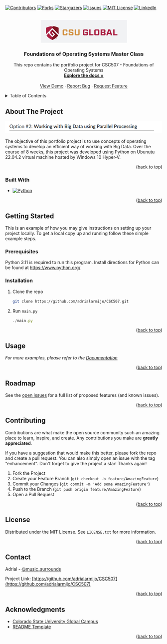 <!-- Improved compatibility of back to top link: See: https://github.com/othneildrew/Best-README-Template/pull/73 -->
<a name="readme-top"></a>
<!--
*** Thanks for checking out the Best-README-Template. If you have a suggestion
*** that would make this better, please fork the repo and create a pull request
*** or simply open an issue with the tag "enhancement".
*** Don't forget to give the project a star!
*** Thanks again! Now go create something AMAZING! :D
-->



<!-- PROJECT SHIELDS -->
<!--
*** I'm using markdown "reference style" links for readability.
*** Reference links are enclosed in brackets [ ] instead of parentheses ( ).
*** See the bottom of this document for the declaration of the reference variables
*** for contributors-url, forks-url, etc. This is an optional, concise syntax you may use.
*** https://www.markdownguide.org/basic-syntax/#reference-style-links
-->
[![Contributors][contributors-shield]][contributors-url]
[![Forks][forks-shield]][forks-url]
[![Stargazers][stars-shield]][stars-url]
[![Issues][issues-shield]][issues-url]
[![MIT License][license-shield]][license-url]
[![LinkedIn][linkedin-shield]][linkedin-url]



<!-- PROJECT LOGO -->
<br />
<div align="center">
  <a href="https://github.com/adrialarmijo/CSC507">
    <img src="images/logo.png" alt="Logo">
  </a>

<h3 align="center">Foundations of Operating Systems Master Class</h3>

  <p align="center">
    This repo contains the portfolio project for CSC507 - Foundations of Operating Systems
    <br />
    <a href="https://github.com/adrialarmijo/CSC507"><strong>Explore the docs »</strong></a>
    <br />
    <br />
    <a href="https://github.com/adrialarmijo/CSC507">View Demo</a>
    ·
    <a href="https://github.com/adrialarmijo/CSC507/issues">Report Bug</a>
    ·
    <a href="https://github.com/adrialarmijo/CSC507/issues">Request Feature</a>
  </p>
</div>



<!-- TABLE OF CONTENTS -->
<details>
  <summary>Table of Contents</summary>
  <ol>
    <li>
      <a href="#about-the-project">About The Project</a>
      <ul>
        <li><a href="#built-with">Built With</a></li>
      </ul>
    </li>
    <li>
      <a href="#getting-started">Getting Started</a>
      <ul>
        <li><a href="#prerequisites">Prerequisites</a></li>
        <li><a href="#installation">Installation</a></li>
      </ul>
    </li>
    <li><a href="#usage">Usage</a></li>
    <li><a href="#roadmap">Roadmap</a></li>
    <li><a href="#contributing">Contributing</a></li>
    <li><a href="#license">License</a></li>
    <li><a href="#contact">Contact</a></li>
    <li><a href="#acknowledgments">Acknowledgments</a></li>
  </ol>
</details>



<!-- ABOUT THE PROJECT -->
## About The Project

[![Product Name Screen Shot][product-screenshot]](https://example.com)

The objective of this portfolio project is to use concepts of operating systems to develop an efficient way of working with Big Data. Over the course of 8 weeks, this project was developed using Python on Ubunutu 22.04.2 virtual machine hosted by Windows 10 Hyper-V. 

<p align="right">(<a href="#readme-top">back to top</a>)</p>



### Built With

* [![Python][Python.js]][Python-url]

<p align="right">(<a href="#readme-top">back to top</a>)</p>



<!-- GETTING STARTED -->
## Getting Started

This is an example of how you may give instructions on setting up your project locally.
To get a local copy up and running follow these simple example steps.

### Prerequisites

Python 3.11 is required to run this program. 
Install directions for Python can be found at https://www.python.org/


### Installation

1. Clone the repo
   ```sh
   git clone https://github.com/adrialarmijo/CSC507.git
   ```
2. Run `main.py`
   ```js
   ./main.py
   ```

<p align="right">(<a href="#readme-top">back to top</a>)</p>



<!-- USAGE EXAMPLES -->
## Usage

_For more examples, please refer to the [Documentation](https://example.com)_

<p align="right">(<a href="#readme-top">back to top</a>)</p>



<!-- ROADMAP -->
## Roadmap

See the [open issues](https://github.com/adrialarmijo/CSC507/issues) for a full list of proposed features (and known issues).

<p align="right">(<a href="#readme-top">back to top</a>)</p>



<!-- CONTRIBUTING -->
## Contributing

Contributions are what make the open source community such an amazing place to learn, inspire, and create. Any contributions you make are **greatly appreciated**.

If you have a suggestion that would make this better, please fork the repo and create a pull request. You can also simply open an issue with the tag "enhancement".
Don't forget to give the project a star! Thanks again!

1. Fork the Project
2. Create your Feature Branch (`git checkout -b feature/AmazingFeature`)
3. Commit your Changes (`git commit -m 'Add some AmazingFeature'`)
4. Push to the Branch (`git push origin feature/AmazingFeature`)
5. Open a Pull Request

<p align="right">(<a href="#readme-top">back to top</a>)</p>



<!-- LICENSE -->
## License

Distributed under the MIT License. See `LICENSE.txt` for more information.

<p align="right">(<a href="#readme-top">back to top</a>)</p>



<!-- CONTACT -->
## Contact

Adrial - [@music_surrounds](https://twitter.com/music_surrounds)

Project Link: [https://github.com/adrialarmijo/CSC507](https://github.com/adrialarmijo/CSC507)

<p align="right">(<a href="#readme-top">back to top</a>)</p>



<!-- ACKNOWLEDGMENTS -->
## Acknowledgments

* [Colorado State University Global Campus](https://csuglobal.edu/)
* [README Template](https://github.com/othneildrew/Best-README-Template)


<p align="right">(<a href="#readme-top">back to top</a>)</p>



<!-- MARKDOWN LINKS & IMAGES -->
<!-- https://www.markdownguide.org/basic-syntax/#reference-style-links -->
[contributors-shield]: https://img.shields.io/github/contributors/adrialarmijo/CSC507.svg?style=for-the-badge
[contributors-url]: https://github.com/adrialarmijo/CSC507/graphs/contributors
[forks-shield]: https://img.shields.io/github/forks/adrialarmijo/CSC507.svg?style=for-the-badge
[forks-url]: https://github.com/adrialarmijo/CSC507/network/members
[stars-shield]: https://img.shields.io/github/stars/adrialarmijo/CSC507.svg?style=for-the-badge
[stars-url]: https://github.com/adrialarmijo/CSC507/stargazers
[issues-shield]: https://img.shields.io/github/issues/adrialarmijo/CSC507.svg?style=for-the-badge
[issues-url]: https://github.com/adrialarmijo/CSC507/issues
[license-shield]: https://img.shields.io/github/license/adrialarmijo/CSC507.svg?style=for-the-badge
[license-url]: https://github.com/adrialarmijo/CSC507/blob/master/LICENSE.txt
[linkedin-shield]: https://img.shields.io/badge/-LinkedIn-black.svg?style=for-the-badge&logo=linkedin&colorB=555
[linkedin-url]: https://linkedin.com/in/adrial-armijo
[product-screenshot]: images/screenshot.png
[Python.js]: https://img.shields.io/badge/python-Python%203.11-blue
[Python-url]: https://www.python.org/
